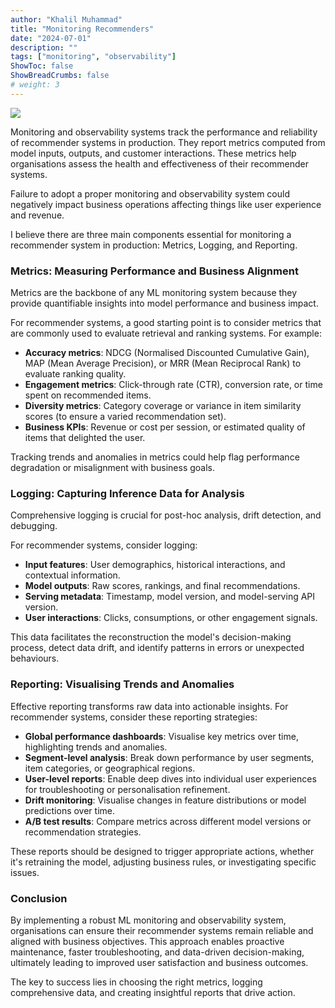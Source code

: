 ```yaml
---
author: "Khalil Muhammad"
title: "Monitoring Recommenders"
date: "2024-07-01"
description: ""
tags: ["monitoring", "observability"]
ShowToc: false
ShowBreadCrumbs: false
# weight: 3
---
```


![](https://images.pexels.com/photos/459225/pexels-photo-459225.jpeg?auto=compress&cs=tinysrgb&dpr=2&h=650&w=940)

Monitoring and observability systems track the performance and reliability of recommender systems in production. They report metrics computed from  model inputs, outputs, and customer interactions. These metrics help organisations assess the health and effectiveness of their recommender systems.

Failure to adopt a proper monitoring and observability system could negatively impact business operations affecting things like user experience and revenue.

I believe there are three main components essential for monitoring a recommender system in production: Metrics, Logging, and Reporting.

### Metrics: Measuring Performance and Business Alignment

Metrics are the backbone of any ML monitoring system because they provide quantifiable insights into model performance and business impact.

For recommender systems, a good starting point is to consider metrics that are commonly used to evaluate retrieval and ranking systems. For example:

- **Accuracy metrics**: NDCG (Normalised Discounted Cumulative Gain), MAP (Mean Average Precision), or MRR (Mean Reciprocal Rank) to evaluate ranking quality.
- **Engagement metrics**: Click-through rate (CTR), conversion rate, or time spent on recommended items.
- **Diversity metrics**: Category coverage or variance in item similarity scores (to ensure a varied recommendation set).
- **Business KPIs**: Revenue or cost per session, or estimated quality of items that delighted the user.

Tracking trends and anomalies in metrics could help flag performance degradation or misalignment with business goals.

### Logging: Capturing Inference Data for Analysis

Comprehensive logging is crucial for post-hoc analysis, drift detection, and debugging.

For recommender systems, consider logging:

- **Input features**: User demographics, historical interactions, and contextual information.
- **Model outputs**: Raw scores, rankings, and final recommendations.
- **Serving metadata**: Timestamp, model version, and model-serving API version.
- **User interactions**: Clicks, consumptions, or other engagement signals.

This data facilitates the reconstruction the model's decision-making process, detect data drift, and identify patterns in errors or unexpected behaviours.

### Reporting: Visualising Trends and Anomalies

Effective reporting transforms raw data into actionable insights. For recommender systems, consider these reporting strategies:

- **Global performance dashboards**: Visualise key metrics over time, highlighting trends and anomalies.
- **Segment-level analysis**: Break down performance by user segments, item categories, or geographical regions.
- **User-level reports**: Enable deep dives into individual user experiences for troubleshooting or personalisation refinement.
- **Drift monitoring**: Visualise changes in feature distributions or model predictions over time.
- **A/B test results**: Compare metrics across different model versions or recommendation strategies.

These reports should be designed to trigger appropriate actions, whether it's retraining the model, adjusting business rules, or investigating specific issues.

### Conclusion

By implementing a robust ML monitoring and observability system, organisations can ensure their recommender systems remain reliable and aligned with business objectives. This approach enables proactive maintenance, faster troubleshooting, and data-driven decision-making, ultimately leading to improved user satisfaction and business outcomes.

The key to success lies in choosing the right metrics, logging comprehensive data, and creating insightful reports that drive action.
